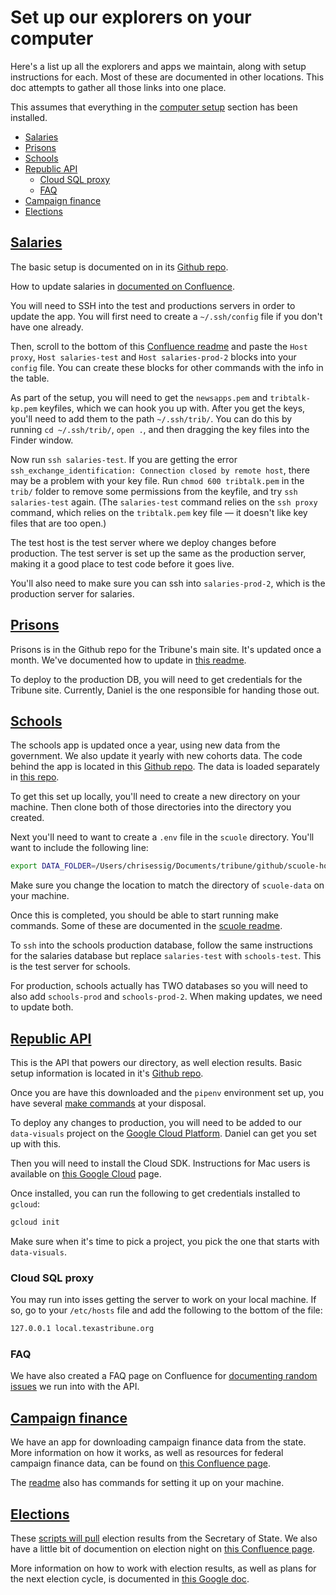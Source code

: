 # Set up our explorers on your computer

Here's a list up all the explorers and apps we maintain, along with setup instructions for each. Most of these are documented in other locations. This doc attempts to gather all those links into one place.

This assumes that everything in the [computer setup](computer-setup.md) section has been installed.

<!-- START doctoc generated TOC please keep comment here to allow auto update -->
<!-- DON'T EDIT THIS SECTION, INSTEAD RE-RUN doctoc TO UPDATE -->


- [Salaries](#salaries)
- [Prisons](#prisons)
- [Schools](#schools)
- [Republic API](#republic-api)
  - [Cloud SQL proxy](#cloud-sql-proxy)
  - [FAQ](#faq)
- [Campaign finance](#campaign-finance)
- [Elections](#elections)

<!-- END doctoc generated TOC please keep comment here to allow auto update -->

## [Salaries](https://salaries.texastribune.org/)

The basic setup is documented on in its [Github repo](https://github.com/texastribune/salaries.texastribune.org).

How to update salaries in [documented on Confluence](https://wiki.texastribune.org/pages/viewpage.action?pageId=12420703).

You will need to SSH into the test and productions servers in order to update the app. You will first need to create a `~/.ssh/config` file if you don't have one already.

Then, scroll to the bottom of this [Confluence readme](https://wiki.texastribune.org/display/TECH/AWS+hosts) and paste the `Host proxy`, `Host salaries-test` and `Host salaries-prod-2` blocks into your `config` file. You can create these blocks for other commands with the info in the table. 

As part of the setup, you will need to get the `newsapps.pem` and `tribtalk-kp.pem` keyfiles, which we can hook you up with. After you get the keys, you'll need to add them to the path `~/.ssh/trib/`. You can do this by running `cd ~/.ssh/trib/`, `open .`, and then dragging the key files into the Finder window.

Now run `ssh salaries-test`. If you are getting the error `ssh_exchange_identification: Connection closed by remote host`, there may be a problem with your key file. Run `chmod 600 tribtalk.pem` in the `trib/` folder to remove some permissions from the keyfile, and try `ssh salaries-test` again. (The `salaries-test` command relies on the `ssh proxy` command, which relies on the `tribtalk.pem` key file ⁠— it doesn't like key files that are too open.)

The test host is the test server where we deploy changes before production. The test server is set up the same as the production server, making it a good place to test code before it goes live.

You'll also need to make sure you can ssh into `salaries-prod-2`, which is the production server for salaries.

## [Prisons](https://www.texastribune.org/library/data/texas-prisons/)

Prisons is in the Github repo for the Tribune's main site. It's updated once a month. We've documented how to update in [this readme](https://github.com/texastribune/texastribune/tree/master/snollygoster/dataapps/prisons/scripts).

To deploy to the production DB, you will need to get credentials for the Tribune site. Currently, Daniel is the one responsible for handing those out.

## [Schools](https://schools.texastribune.org/)

The schools app is updated once a year, using new data from the government. We also update it yearly with new cohorts data. The code behind the app is located in this [Github repo](https://github.com/texastribune/scuole). The data is loaded separately in [this repo](https://github.com/texastribune/scuole-data/).

To get this set up locally, you'll need to create a new directory on your machine. Then clone both of those directories into the directory you created.

Next you'll need to want to create a `.env` file in the `scuole` directory. You'll want to include the following line:

```sh
export DATA_FOLDER=/Users/chrisessig/Documents/tribune/github/scuole-house/scuole-data/
```

Make sure you change the location to match the directory of `scuole-data` on your machine.

Once this is completed, you should be able to start running make commands. Some of these are documented in the [scuole readme](https://github.com/texastribune/scuole).

To `ssh` into the schools production database, follow the same instructions for the salaries database but replace `salaries-test` with `schools-test`. This is the test server for schools.

For production, schools actually has TWO databases so you will need to also add `schools-prod` and `schools-prod-2`. When making updates, we need to update both.

## [Republic API](https://republic.texastribune.org/api/v1/)

This is the API that powers our directory, as well election results. Basic setup information is located in it's [Github repo](https://github.com/texastribune/republic).

Once you are have this downloaded and the `pipenv` environment set up, you have several [make commands](https://github.com/texastribune/republic/blob/master/Makefile) at your disposal.

To deploy any changes to production, you will need to be added to our `data-visuals` project on the [Google Cloud Platform](https://console.cloud.google.com/home/dashboard?project=data-visuals-161818). Daniel can get you set up with this.

Then you will need to install the Cloud SDK. Instructions for Mac users is available on [this Google Cloud](https://cloud.google.com/sdk/docs/quickstart-macos) page.

Once installed, you can run the following to get credentials installed to `gcloud`:

```sh
gcloud init
```

Make sure when it's time to pick a project, you pick the one that starts with `data-visuals`.

### Cloud SQL proxy

You may run into isses getting the server to work on your local machine. If so, go to your `/etc/hosts` file and add the following to the bottom of the file:

```sh
127.0.0.1 local.texastribune.org
```

### FAQ

We have also created a FAQ page on Confluence for [documenting random issues](https://wiki.texastribune.org/display/APPS/Republic+API+FAQ) we run into with the API.

## [Campaign finance](https://github.com/texastribune/campaign-finance-viewer_)

We have an app for downloading campaign finance data from the state. More information on how it works, as well as resources for federal campaign finance data, can be found on [this Confluence page](https://wiki.texastribune.org/display/APPS/Ryan's+Brain#Ryan'sBrain-CampaignFinance).

The [readme](https://github.com/texastribune/campaign-finance-viewer/blob/master/README.md) also has commands for setting it up on your machine.

## [Elections](https://apps.texastribune.org/elections/2018/texas-midterm-election-results)

These [scripts will pull](https://github.com/texastribune/sos-collector) election results from the Secretary of State. We also have a little bit of documention on election night on [this Confluence page](https://wiki.texastribune.org/display/APPS/Ryan's+Brain#Ryan'sBrain-ElectionNight).

More information on how to work with election results, as well as plans for the next election cycle, is documented in [this Google doc](https://docs.google.com/document/d/1UaUfQKH01QucTewv2p9fuQRx6JCO90PGaik91JilMZM/edit#heading=h.x2ziamsevlx).
